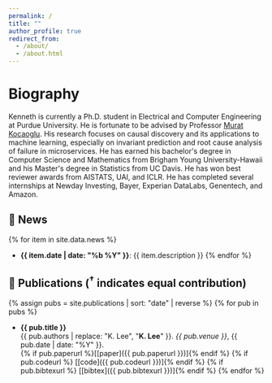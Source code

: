 ```yaml
---
permalink: /
title: ""
author_profile: true
redirect_from: 
  - /about/
  - /about.html
---
```


Biography
======

Kenneth is currently a Ph.D. student in Electrical and Computer Engineering at Purdue University. He is fortunate to be advised by Professor [Murat Kocaoglu](https://www.muratkocaoglu.com/). His research focuses on causal discovery and its applications to machine learning, especially on invariant prediction and root cause analysis of failure in microservices. He has earned his bachelor's degree in Computer Science and Mathematics from Brigham Young University-Hawaii and his Master's degree in Statistics from UC Davis. He has won best reviewer awards from AISTATS, UAI, and ICLR. He has completed several internships at Newday Investing, Bayer, Experian DataLabs, Genentech, and Amazon.


## 📰 News

{% for item in site.data.news %}
- **{{ item.date | date: "%b %Y" }}**: {{ item.description }}
{% endfor %}


## 📝 Publications (<sup>†</sup> indicates equal contribution)

{% assign pubs = site.publications | sort: "date" | reverse %}
{% for pub in pubs %}
- **{{ pub.title }}**  
  {{ pub.authors | replace: "K. Lee", "**K. Lee**" }}. *{{ pub.venue }}*, {{ pub.date | date: "%Y" }}.  
  {% if pub.paperurl %}[[paper]({{ pub.paperurl }})]{% endif %}
  {% if pub.codeurl %} [[code]({{ pub.codeurl }})]{% endif %}
  {% if pub.bibtexurl %} [[bibtex]({{ pub.bibtexurl }})]{% endif %}
{% endfor %}